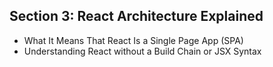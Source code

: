 ## Section 3: React Architecture Explained
* What It Means That React Is a Single Page App (SPA)
* Understanding React without a Build Chain or JSX Syntax